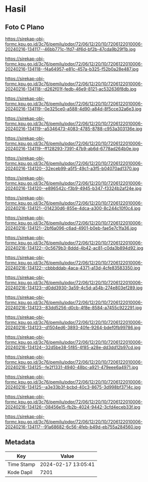 # Hasil

## Foto C Plano

https://sirekap-obj-formc.kpu.go.id/3c76/pemilu/pdpr/72/06/12/20/10/7206122010006-20240216-134117--46bb771c-1fd7-4f6d-bf2b-47cda9b29f1b.jpg

https://sirekap-obj-formc.kpu.go.id/3c76/pemilu/pdpr/72/06/12/20/10/7206122010006-20240216-134118--f4a64957-e81c-457a-b325-f52b0a28e487.jpg

https://sirekap-obj-formc.kpu.go.id/3c76/pemilu/pdpr/72/06/12/20/10/7206122010006-20240216-134118--d262f01f-fedb-46e9-8121-ac532636f8db.jpg

https://sirekap-obj-formc.kpu.go.id/3c76/pemilu/pdpr/72/06/12/20/10/7206122010006-20240216-134119--0e325ce0-a588-4d90-a84d-8f5cce32a6e3.jpg

https://sirekap-obj-formc.kpu.go.id/3c76/pemilu/pdpr/72/06/12/20/10/7206122010006-20240216-134119--a5346473-4083-4785-8788-c953a303136e.jpg

https://sirekap-obj-formc.kpu.go.id/3c76/pemilu/pdpr/72/06/12/20/10/7206122010006-20240216-134119--ff128293-7391-47b9-ab6d-6778ad264b0e.jpg

https://sirekap-obj-formc.kpu.go.id/3c76/pemilu/pdpr/72/06/12/20/10/7206122010006-20240216-134120--32eceb99-a5f5-49c1-a3f5-b04070ad1370.jpg

https://sirekap-obj-formc.kpu.go.id/3c76/pemilu/pdpr/72/06/12/20/10/7206122010006-20240216-134120--e896542c-f3b9-4945-b347-f3324b2af24e.jpg

https://sirekap-obj-formc.kpu.go.id/3c76/pemilu/pdpr/72/06/12/20/10/7206122010006-20240216-134121--014230d6-855e-4dca-a300-8c244c10f0c4.jpg

https://sirekap-obj-formc.kpu.go.id/3c76/pemilu/pdpr/72/06/12/20/10/7206122010006-20240216-134121--2bf6a096-c6ad-4901-b0eb-fae5e7c1fa36.jpg

https://sirekap-obj-formc.kpu.go.id/3c76/pemilu/pdpr/72/06/12/20/10/7206122010006-20240216-134122--0c5679b3-8ddd-4b42-ac81-c0da3b894d92.jpg

https://sirekap-obj-formc.kpu.go.id/3c76/pemilu/pdpr/72/06/12/20/10/7206122010006-20240216-134122--cbbbddab-4aca-4371-a13d-4cfe83583350.jpg

https://sirekap-obj-formc.kpu.go.id/3c76/pemilu/pdpr/72/06/12/20/10/7206122010006-20240216-134123--d0dd3930-3a59-4c5d-a54b-274e803ef289.jpg

https://sirekap-obj-formc.kpu.go.id/3c76/pemilu/pdpr/72/06/12/20/10/7206122010006-20240216-134123--83dd5256-d0cb-4f8e-8584-a7455c922291.jpg

https://sirekap-obj-formc.kpu.go.id/3c76/pemilu/pdpr/72/06/12/20/10/7206122010006-20240216-134123--d1504ed6-3893-40fe-9264-bdef0fb99786.jpg

https://sirekap-obj-formc.kpu.go.id/3c76/pemilu/pdpr/72/06/12/20/10/7206122010006-20240216-134124--32d5be38-5f85-4f85-a28e-dd3dd12b97cd.jpg

https://sirekap-obj-formc.kpu.go.id/3c76/pemilu/pdpr/72/06/12/20/10/7206122010006-20240216-134125--fe2f1331-4940-48bc-a921-479eee6a4971.jpg

https://sirekap-obj-formc.kpu.go.id/3c76/pemilu/pdpr/72/06/12/20/10/7206122010006-20240216-134125--a3e33b3f-bcbd-40c3-8675-3d998bf3714c.jpg

https://sirekap-obj-formc.kpu.go.id/3c76/pemilu/pdpr/72/06/12/20/10/7206122010006-20240216-134126--08456e15-fb2b-4024-9442-3cfd4eceb33f.jpg

https://sirekap-obj-formc.kpu.go.id/3c76/pemilu/pdpr/72/06/12/20/10/7206122010006-20240216-134117--91a68682-6c56-4feb-b49d-eb755a284560.jpg


## Metadata

| Key        | Value               |
| ---------- | ------------------- |
| Time Stamp | 2024-02-17 13:05:41 |
| Kode Dapil | 7201                |



